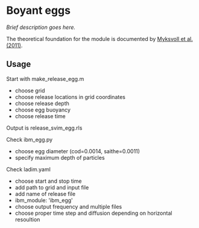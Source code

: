 # Boyant eggs

_Brief description goes here._

The theoretical foundation for the module is documented by 
[Myksvoll et al. (2011)](http://dx.doi.org/10.1080/19425120.2011.595258).

## Usage

Start with make_release_egg.m
- choose grid
- choose release locations in grid coordinates
- choose release depth
- choose egg buoyancy
- choose release time

Output is release_svim_egg.rls

Check ibm_egg.py
- choose egg diameter (cod=0.0014, saithe=0.0011)
- specify maximum depth of particles

Check ladim.yaml
- choose start and stop time
- add path to grid and input file
- add name of release file
- ibm_module: 'ibm_egg'
- choose output frequency and multiple files
- choose proper time step and diffusion depending on horizontal resoultion

